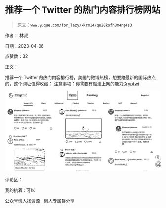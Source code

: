 # 推荐一个 Twitter 的热门内容排行榜网站

> 原文：[`www.yuque.com/for_lazy/xkrm14/qu28ksfh8m4ng4s3`](https://www.yuque.com/for_lazy/xkrm14/qu28ksfh8m4ng4s3)



作者： 林叔



日期：2023-04-06



点赞数：32

<ne-hole id="u2d0487dc" data-lake-id="u2d0487dc">

正文：



推荐一个 Twitter 的热门内容排行榜，美国的微博热榜，想要蹭最新的国际热点的，这个网址值得收藏： 注意事项：你需要有魔法上网的能力[Cryptwi](https://www.cryptwi.com/)



![](img/04dedba2138ba3482dcb96a0c9cb6d3d.png)

<ne-hole id="u18093748" data-lake-id="u18093748">

评论区：



我的执着 : 可以

<ne-hole id="u8ac4d1f1" data-lake-id="u8ac4d1f1">

公众号懒人找资源，懒人专属群分享

</ne-hole></ne-hole></ne-hole>